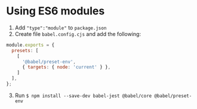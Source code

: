 # Using ES6 modules
1) Add `"type":"module"` to `package.json`
2) Create file `babel.config.cjs` and add the following: 
```js
module.exports = {
  presets: [
    [
      '@babel/preset-env',
      { targets: { node: 'current' } },
    ]
  ],
};
```
3) Run `$ npm install --save-dev babel-jest @babel/core @babel/preset-env`
